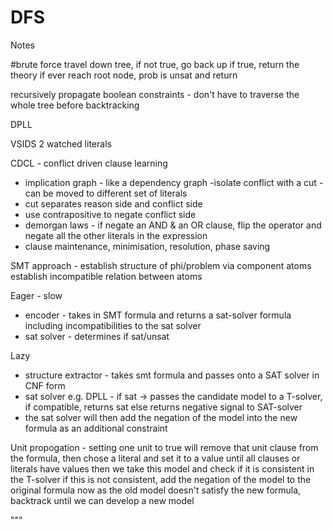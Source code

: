 # DFS

Notes

#brute force
 travel down tree, if not true, go back up
if true, return the theory
 if ever reach root node, prob is unsat and return

recursively propagate boolean constraints - don't have to traverse the whole tree before backtracking

DPLL

VSIDS
2 watched literals

CDCL - conflict driven clause learning
- implication graph - like a dependency graph
-isolate conflict with a cut - can be moved to different set of literals
- cut separates reason side and conflict side
- use contrapositive to negate conflict side
- demorgan laws - if negate an AND & an OR clause, flip the operator and negate all the other literals in the expression
- clause maintenance, minimisation, resolution, phase saving


SMT approach - establish structure of phi/problem via component atoms
establish incompatible relation between atoms

Eager - slow
- encoder - takes in SMT formula and returns a sat-solver formula including incompatibilities to the sat solver
- sat solver - determines if sat/unsat

Lazy
- structure extractor - takes smt formula and passes onto a SAT solver in CNF form
- sat solver e.g. DPLL - if sat -> passes the candidate model to a T-solver, if compatible, returns sat else returns negative signal to SAT-solver
- the sat solver will then add the negation of the model into the new formula as an additional constraint

Unit propogation - setting one unit to true will remove that unit clause from the formula,
then chose a literal and set it to a value until all clauses or literals have values
then we take this model and check if it is consistent in the T-solver
if this is not consistent, add the negation of the model to the original formula
now as the old model doesn't satisfy the new formula, backtrack until we can develop a new model


"""